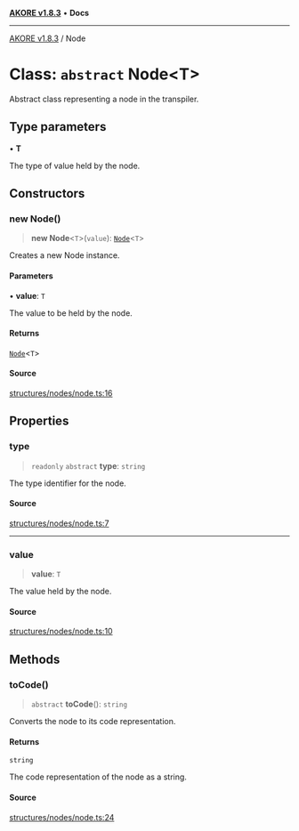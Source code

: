 [**AKORE v1.8.3**](../README.md) • **Docs**

***

[AKORE v1.8.3](../globals.md) / Node

# Class: `abstract` Node\<T\>

Abstract class representing a node in the transpiler.

## Type parameters

• **T**

The type of value held by the node.

## Constructors

### new Node()

> **new Node**\<`T`\>(`value`): [`Node`](Node.md)\<`T`\>

Creates a new Node instance.

#### Parameters

• **value**: `T`

The value to be held by the node.

#### Returns

[`Node`](Node.md)\<`T`\>

#### Source

[structures/nodes/node.ts:16](https://github.com/Pavez7274/akore//blob/9379e12b9c8fd6ab82cc6e06af5ef6733f206841/src/structures/nodes/node.ts#L16)

## Properties

### type

> `readonly` `abstract` **type**: `string`

The type identifier for the node.

#### Source

[structures/nodes/node.ts:7](https://github.com/Pavez7274/akore//blob/9379e12b9c8fd6ab82cc6e06af5ef6733f206841/src/structures/nodes/node.ts#L7)

***

### value

> **value**: `T`

The value held by the node.

#### Source

[structures/nodes/node.ts:10](https://github.com/Pavez7274/akore//blob/9379e12b9c8fd6ab82cc6e06af5ef6733f206841/src/structures/nodes/node.ts#L10)

## Methods

### toCode()

> `abstract` **toCode**(): `string`

Converts the node to its code representation.

#### Returns

`string`

The code representation of the node as a string.

#### Source

[structures/nodes/node.ts:24](https://github.com/Pavez7274/akore//blob/9379e12b9c8fd6ab82cc6e06af5ef6733f206841/src/structures/nodes/node.ts#L24)
